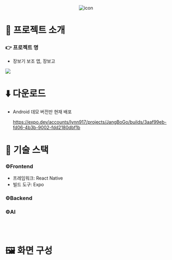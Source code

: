 <div align=center>
  
  ![icon](https://github.com/Jangbogo-2NT/Jangbogo-frontend/assets/84820008/d61c595c-0a3e-489b-9453-3af36507416e)
  
</div>

#  🌿 프로젝트 소개

### 👉 프로젝트 명

- 장보기 보조 앱, 장보고

<img src="https://github.com/Jangbogo-2NT/Jangbogo-frontend/assets/84820008/67ec6894-6158-41c2-afb4-1f7554fe3bb4" />

# ⬇️ 다운로드

- Android 데모 버전만 현재 배포

  https://expo.dev/accounts/lynn917/projects/JangBoGo/builds/3aaf99eb-fd06-4b3b-9002-fdd2180dbf1b
  

#  🔨 기술 스택

### ⚙️Frontend
- 프레임워크: React Native
- 빌드 도구: Expo

### ⚙️Backend

### ⚙️AI

<br/>
<br/>

# 🖼️ 화면 구성





